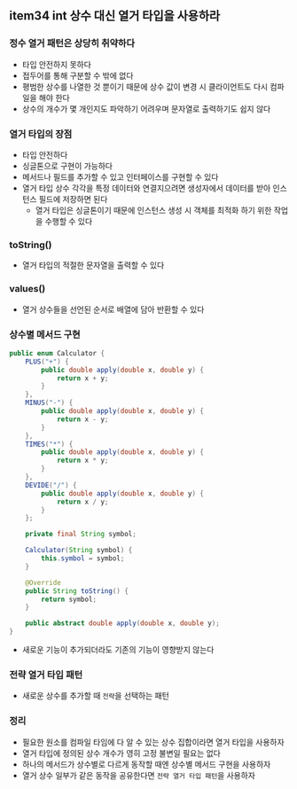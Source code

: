 ## item34 int 상수 대신 열거 타입을 사용하라

### 정수 열거 패턴은 상당히 취약하다
- 타입 안전하지 못하다
- 접두어를 통해 구분할 수 밖에 없다
- 평범한 상수를 나열한 것 뿐이기 때문에 상수 값이 변경 시 클라이언트도 다시 컴파일을 해야 한다
- 상수의 개수가 몇 개인지도 파악하기 어려우며 문자열로 출력하기도 쉽지 않다

### 열거 타입의 장점
- 타입 안전하다
- 싱글톤으로 구현이 가능하다
- 메서드나 필드를 추가할 수 있고 인터페이스를 구현할 수 있다
- 열거 타입 상수 각각을 특정 데이터와 연결지으려면 생성자에서 데이터를 받아 인스턴스 필드에 저장하면 된다
  - 열거 타입은 싱글톤이기 때문에 인스턴스 생성 시 객체를 최적화 하기 위한 작업을 수행할 수 있다

### toString() 
- 열거 타입의 적절한 문자열을 출력할 수 있다

### values()
- 열거 상수들을 선언된 순서로 배열에 담아 반환할 수 있다

### 상수별 메서드 구현
```java
public enum Calculator {
    PLUS("+") {
        public double apply(double x, double y) {
            return x + y;
        }
    },
    MINUS("-") {
        public double apply(double x, double y) {
            return x - y;
        }
    },
    TIMES("*") {
        public double apply(double x, double y) {
            return x * y;
        }
    },
    DEVIDE("/") {
        public double apply(double x, double y) {
            return x / y;
        }
    };

    private final String symbol;

    Calculator(String symbol) {
        this.symbol = symbol;
    }

    @Override
    public String toString() {
        return symbol;
    }

    public abstract double apply(double x, double y);
}
```
- 새로운 기능이 추가되더라도 기존의 기능이 영향받지 않는다

### 전략 열거 타입 패턴
- 새로운 상수를 추가할 때 `전략`을 선택하는 패턴

### 정리
- 필요한 원소를 컴파일 타임에 다 알 수 있는 상수 집합이라면 열거 타입을 사용하자 
- 열거 타입에 정의된 상수 개수가 영히 고정 불변일 필요는 없다
- 하나의 메서드가 상수별로 다르게 동작할 때엔 상수별 메서드 구현을 사용하자
- 열거 상수 일부가 같은 동작을 공유한다면 `전략 열거 타입 패턴`을 사용하자
